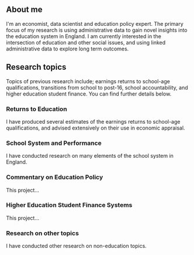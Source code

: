 ## About me

I'm an economist, data scientist and education policy expert. The primary focus of my research is using administrative data to gain novel insights into the education system in England. I am currently interested in the intersection of education and other social issues, and using linked administrative data to explore long term outcomes.

## Research topics

Topics of previous research include; earnings returns to school-age qualifications, transitions from school to post-16, school accountability, and higher education student finance. You can find further details below.

<div class="card">
  <h3>Returns to Education</h3>
  <p>
    I have produced several estimates of the earnings returns to school-age qualifications, and advised extensively on their use in economic appraisal.
  </p>
  <a href="/personal-site/returns-to-education"><span class="card-link-spanner"></span></a>
</div>

<div class="card">
  <h3>School System and Performance</h3>
  <p>
    I have conducted research on many elements of the school system in England.
  </p>
  <a href="/personal-site/school-system-and-performance"><span class="card-link-spanner"></span></a>
</div>

<div class="card">
  <h3>Commentary on Education Policy</h3>
  <p>This project...</p>
  <a href="/personal-site/commentary"><span class="card-link-spanner"></span></a>
</div>

<div class="card">
  <h3>Higher Education Student Finance Systems</h3>
  <p>This project...</p>
  <a href="/personal-site/student-loans"><span class="card-link-spanner"></span></a>
</div>

<div class="card">
  <h3>Research on other topics</h3>
  <p>I have conducted other research on non-education topics.</p>
  <a href="/personal-site/other-research"><span class="card-link-spanner"></span></a>
</div>
